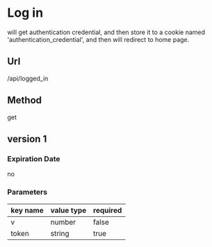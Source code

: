 # Log in

will get authentication credential, and then store it to a cookie named 'authentication_credential', and then will redirect to home page.

## Url

/api/logged_in

## Method

get

## version 1

### Expiration Date

no

### Parameters

key name | value type | required
--- | --- | ---
v | number | false
token | string | true
